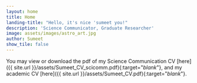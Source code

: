 ```yaml
---
layout: home
title: Home
landing-title: "Hello, it's nice 'sumeet you!"
description: 'Science Communicator, Graduate Researcher'
image: assets/images/astro_art.jpg 
author: Sumeet
show_tile: false
---
```


You may view or download the pdf of my Science Communication CV [here]({{ site.url }}/assets/Sumeet_CV_scicomm.pdf){:target="_blank_"}, and my academic CV [here]({{ site.url }}/assets/Sumeet_CV.pdf){:target="_blank_"}.

